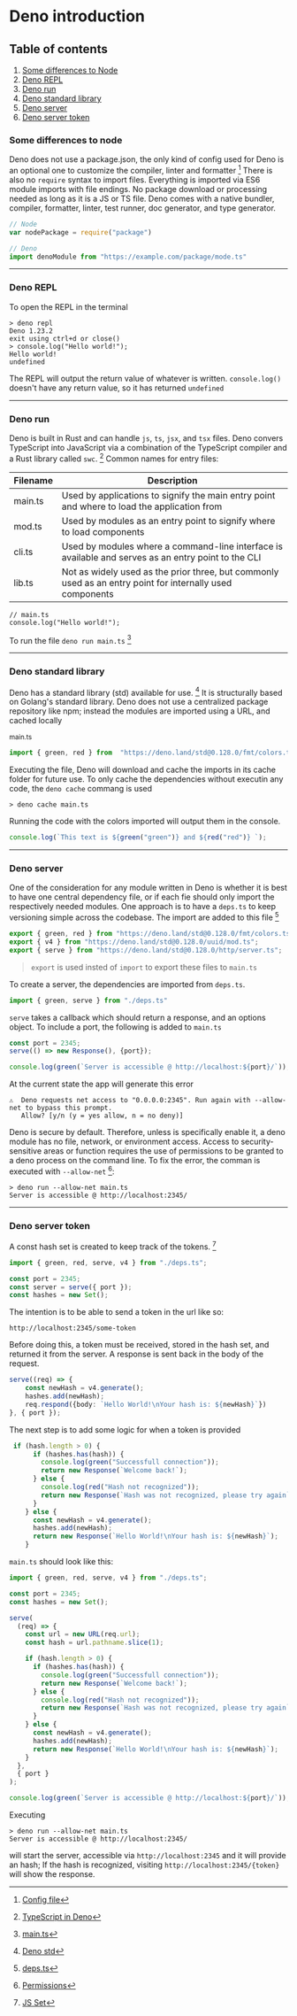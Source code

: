 # Deno introduction

## Table of contents

1. [Some differences to Node](#some-differences-to-node)
2. [Deno REPL](#deno-repl)
3. [Deno run](#deno-run)
4. [Deno standard library](#deno-standard-library)
5. [Deno server](#deno-server)
6. [Deno server token](#deno-server-token)

### Some differences to node

Deno does not use a package.json, the only kind of config used for Deno is an optional one to customize the compiler, linter and formatter [^1]
There is also no `require` syntax to import files. Everything is imported via ES6 module imports with file endings. No package download or processing needed as long as it is a JS or TS file.
Deno comes with a native bundler, compiler, formatter, linter, test runner, doc generator, and type generator.

```ts
// Node
var nodePackage = require("package")

// Deno
import denoModule from "https://example.com/package/mode.ts"
```

---

### Deno REPL

To open the REPL in the terminal

```shell
> deno repl
Deno 1.23.2
exit using ctrl+d or close()
> console.log("Hello world!");
Hello world!
undefined
```

The REPL will output the return value of whatever is written. `console.log()` doesn't have any return value, so it has returned `undefined`

---

### Deno run

Deno is built in Rust and can handle `js`, `ts`, `jsx`, and `tsx` files.
Deno convers TypeScript into JavaScript via a combination of the TypeScript compiler and a Rust library called `swc`. [^2]
Common names for entry files:

| Filename | Description                                                                                               |
| -------- | --------------------------------------------------------------------------------------------------------- |
| main.ts  | Used by applications to signify the main entry point and where to load the application from               |
| mod.ts   | Used by modules as an entry point to signify where to load components                                     |
| cli.ts   | Used by modules where a command-line interface is available and serves as an entry point to the CLI       |
| lib.ts   | Not as widely used as the prior three, but commonly used as an entry point for internally used components |

```
// main.ts
console.log("Hello world!");
```

To run the file `deno run main.ts` [^3]

---

### Deno standard library

Deno has a standard library (std) available for use. [^4]
It is structurally based on Golang's standard library. Deno does not use a centralized package repository like npm; instead the modules are imported using a URL, and cached locally

<p class="codeblock-label" style="font-size: 12px">main.ts</p>

```ts
import { green, red } from  "https://deno.land/std@0.128.0/fmt/colors.ts";
```

Executing the file, Deno will download and cache the imports in its cache folder for future use.
To only cache the dependencies without executin any code, the `deno cache` commang is used

```shell
> deno cache main.ts
```

Running the code with the colors imported will output them in the console.

```ts
console.log(`This text is ${green("green")} and ${red("red")} `);
```

---

### Deno server

One of the consideration for any module written in Deno is whether it is best to have one central dependency file, or if each fie should only import the respectively needed modules.
One approach is to have a `deps.ts` to keep versioning simple across the codebase.
The import are added to this file [^5]

```ts
export { green, red } from "https://deno.land/std@0.128.0/fmt/colors.ts";
export { v4 } from "https://deno.land/std@0.128.0/uuid/mod.ts";
export { serve } from "https://deno.land/std@0.128.0/http/server.ts";
```

> `export` is used insted of `import` to export these files to `main.ts`

To create a server, the dependencies are imported from `deps.ts`. 

```ts
import { green, serve } from "./deps.ts"
```

`serve` takes a callback which should return a response, and an options object.
To include a port, the following is added to `main.ts`

```ts
const port = 2345;
serve(() => new Response(), {port});

console.log(green(`Server is accessible @ http://localhost:${port}/`));
```

At the current state the app will generate this error

```shell
⚠️  ️Deno requests net access to "0.0.0.0:2345". Run again with --allow-net to bypass this prompt.
   Allow? [y/n (y = yes allow, n = no deny)]  
```

Deno is secure by default. Therefore, unless is specifically enable it, a deno module has no file, network, or environment access. Access to security-sensitive areas or function requires the use of permissions to be granted to a deno process on the command line. To fix the error, the comman is executed with `--allow-net` [^6]:

```shell
> deno run --allow-net main.ts
Server is accessible @ http://localhost:2345/
```

---

### Deno server token

A const hash set is created to keep track of the tokens. [^7]

```ts
import { green, red, serve, v4 } from "./deps.ts";

const port = 2345;
const server = serve({ port });
const hashes = new Set();
```

The intention is to be able to send a token in the url like so:

```shell
http://localhost:2345/some-token
```

Before doing this, a token must be received, stored in the hash set, and returned it from the server.
A response is sent back in the body of the request.

```ts
serve((req) => {
    const newHash = v4.generate();
    hashes.add(newHash);
    req.respond({body: `Hello World!\nYour hash is: ${newHash}`})
}, { port });
```

The next step is to add some logic for when a token is provided

```ts
 if (hash.length > 0) {
      if (hashes.has(hash)) {
        console.log(green("Successfull connection"));
        return new Response(`Welcome back!`);
      } else {
        console.log(red("Hash not recognized"));
        return new Response(`Hash was not recognized, please try again`);
      }
    } else {
      const newHash = v4.generate();
      hashes.add(newHash);
      return new Response(`Hello World!\nYour hash is: ${newHash}`);
    }
```

`main.ts` should look like this:

```ts
import { green, red, serve, v4 } from "./deps.ts";

const port = 2345;
const hashes = new Set();

serve(
  (req) => {
    const url = new URL(req.url);
    const hash = url.pathname.slice(1);

    if (hash.length > 0) {
      if (hashes.has(hash)) {
        console.log(green("Successfull connection"));
        return new Response(`Welcome back!`);
      } else {
        console.log(red("Hash not recognized"));
        return new Response(`Hash was not recognized, please try again`);
      }
    } else {
      const newHash = v4.generate();
      hashes.add(newHash);
      return new Response(`Hello World!\nYour hash is: ${newHash}`);
    }
  },
  { port }
);

console.log(green(`Server is accessible @ http://localhost:${port}/`));
```

Executing
```shell
> deno run --allow-net main.ts
Server is accessible @ http://localhost:2345/
```

will start the server, accessible via `http://localhost:2345` and it will provide an hash;
If the hash is recognized, visiting `http://localhost:2345/{token}` will show the response.


[^1]: [Config file](https://deno.land/manual@v1.19.2/getting_started/configuration_file)
[^2]: [TypeScript in Deno](https://deno.land/manual/typescript/overview)
[^3]: [main.ts](./main.ts)
[^4]: [Deno std](https://deno.land/std@0.146.0)
[^5]: [deps.ts](deps.ts)
[^6]: [Permissions](https://deno.land/manual@main/getting_started/permissions)
[^7]: [JS Set](https://developer.mozilla.org/en-US/docs/Web/JavaScript/Reference/Global_Objects/Set)